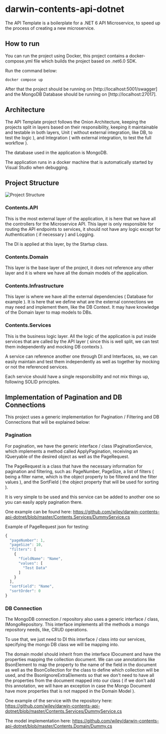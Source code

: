# darwin-contents-api-dotnet
The API Template is a boilerplate for a .NET 6 API Microservice, to speed up the process of creating a new microservice.

## How to run 

You can run the project using Docker, this project contains a docker-compose.yml file which builds the project based on .net6.0 SDK. 

Run the command below: 

```shell
docker compose up
```

After that the project should be running on [http://localhost:5001/swagger] and the MongoDB Database should be running on [http://localhost:27017].

## Architecture
The API Template project follows the Onion Architecture, keeping the projects split in layers based on their responsibility, keeping it maintainable and testable in both layers, Unit ( without external integration, like DB, to test the logic ), and Integration ( with external integration, to test the full workflow ).

The database used in the application is MongoDB.

The application runs in a docker machine that is automatically started by Visual Studio when debugging.

## Project Structure
![Project Structure](https://github.com/wiley/darwin-contents-api-dotnet/blob/master/ProjectStructure.png)

### Contents.API
This is the most external layer of the application, it is here that we have all the controllers for the Microservice API. This layer is only responsible for routing the API endpoints to services, it should not have any logic except for Authentication ( if necessary ) and Logging.

The DI is applied at this layer, by the Startup class.

### Contents.Domain
This layer is the base layer of the project, it does not reference any other layer and it is where we have all the domain models of the application.

### Contents.Infrastructure
This layer is where we have all the external dependencies ( Database for example ). It is here that we define what are the external connections we may need and implement them, like the DB Context. It may have knowledge of the Domain layer to map models to DBs.

### Contents.Services
This is the business logic layer. All the logic of the application is put inside services that are called by the API layer ( since this is well split, we can test them independently and mocking DB contexts ).

A service can reference another one through DI and Interfaces, so, we can easily maintain and test them independently as well as together by mocking or not the referenced services.

Each service should have a single responsibility and not mix things up, following SOLID principles.



## Implementation of Pagination and DB Connections
This project uses a generic implementation for Pagination / Filtering and DB Connections that will be explained below:

### Pagination
For pagination, we have the generic interface / class IPaginationService, which implements a method called ApplyPagination, receiving an IQueryable of the desired object as well as the PageRequest.

The PageRequest is a class that have the necessary information for pagination and filtering, such as: PageNumber, PageSize, a list of filters ( being a filter name, which is the object property to be filtered and the filter values ), and the SortField ( the object property that will be used for sorting ).

It is very simple to be used and this service can be added to another one so you can easily apply pagination there.

One example can be found here: https://github.com/wiley/darwin-contents-api-dotnet/blob/master/Contents.Services/DummyService.cs

Example of PageRequest json for testing:

``` javascript
{
  "pageNumber": 1,
  "pageSize": 10,
  "filters": [
    {
      "fieldName": "Name",
      "values": [
        "Test Data"
      ]
    }
  ],
  "sortField": "Name",
  "sortOrder": 0
}
```

### DB Connection
The MongoDB connection / repository also uses a generic interface / class, IMongoRepository. This interface implements all the methods a mongo repository needs, like, CRUD operations.

To use that, we just need to DI this interface / class into our services, specifying the mongo DB class we will be mapping into.

The domain model should inherit from the interface IDocument and have the properties mapping the collection document. We can use annotations like BsonElement to map the property to the name of the field in the document as well as the BsonCollection for the class to define which collection will be used, and the BsonIgnoreExtraElements so that we don't need to have all the properties from the document mapped into our class ( if we don't add this annotation, we will have an exception in case the Mongo Document have more properties that is not mapped in the Domain Model ).

One example of the service with the repository here: https://github.com/wiley/darwin-contents-api-dotnet/blob/master/Contents.Services/DummyService.cs

The model implementation here: https://github.com/wiley/darwin-contents-api-dotnet/blob/master/Contents.Domain/Dummy.cs
